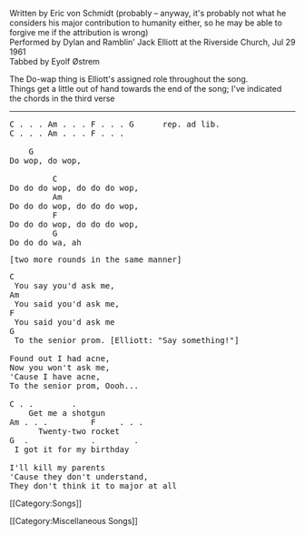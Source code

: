 Written by Eric von Schmidt (probably – anyway, it's probably not
what he considers his major contribution to humanity either, so he may
be able to forgive me if the attribution is wrong)<br>
Performed by Dylan and Ramblin' Jack Elliott at the Riverside Church,
Jul 29 1961<br>
Tabbed by Eyolf Østrem

The Do-wap thing is Elliott's assigned role throughout the song.<br>
Things get a little out of hand towards the end of the song; I've
indicated the chords in the third verse

----
<pre class="verse">
C . . . Am . . . F . . . G      rep. ad lib.
C . . . Am . . . F . . .

    G
Do wop, do wop,

         C
Do do do wop, do do do wop,
         Am
Do do do wop, do do do wop,
         F
Do do do wop, do do do wop,
         G
Do do do wa, ah
</pre>

<pre class="bridge">
[two more rounds in the same manner]
</pre>

<pre class="verse">
C
 You say you'd ask me,
Am
 You said you'd ask me,
F
 You said you'd ask me
G
 To the senior prom. [Elliott: "Say something!"]

Found out I had acne,
Now you won't ask me,
'Cause I have acne,
To the senior prom, Oooh...

C . .        .
    Get me a shotgun
Am . . .         F     . . .
      Twenty-two rocket
G  .             .        .
 I got it for my birthday

I'll kill my parents
'Cause they don't understand,
They don't think it to major at all
</pre>

[[Category:Songs]]

[[Category:Miscellaneous Songs]]
